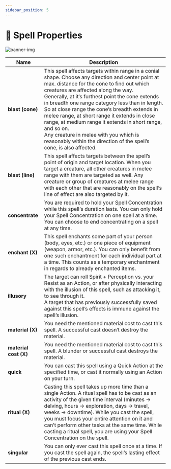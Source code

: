 ```yaml
---
sidebar_position: 5
---
```


# 📖 Spell Properties

![banner-img](/img/banner/spell-properties-banner.png)

Name | Description
--- | ---
**blast (cone)** | This spell affects targets within range in a conial shape. Choose any direction and center point at max. distance for the cone to find out which creatures are affected along the way.<br/>Generally, at it‘s furthest point the cone extends in breadth one range category less than in length. So at close range the cone‘s breadth extends in melee range, at short range it extends in close range, at medium range it extends in short range, and so on.<br/>Any creature in melee with you which is reasonably within the direction of the spell’s cone, is also affected.<br/>
**blast (line)** | This spell affects targets between the spell’s point of origin and target location. When you target a creature, all other creatures in melee range with them are targeted as well. Any creature or group of creatures at melee range with each other that are reasonably on the spell‘s line of effect are also targeted by it. 
**concentrate** | You are required to hold your Spell Concentration while this spell‘s duration lasts. You can only hold your Spell Concentration on one spell at a time. You can choose to end concentrating on a spell at any time.
**enchant (X)** | This spell enchants some part of your person (body, eyes, etc.)  or one piece of equipment (weapon, armor, etc.). You can only benefit from one such enchantment for each individual part at a time. This counts as a temporary enchantment in regards to already enchanted items.
**illusory** | The target can roll Spirit + Perception vs. your Resist as an Action, or after physically interacting with the illusion of this spell, such as attacking it, to see through it.<br/>A target that has previously successfully saved against this spell’s effects is immune against the spell’s illusion.<br/>
**material (X)** | You need the mentioned material cost to cast this spell. A successful cast doesn‘t destroy the material.
**material cost (X)** | You need the mentioned material cost to cast this spell. A blunder or successful cast destroys the material.
**quick** | You can cast this spell using a Quick Action at the specified time, or cast it normally using an Action on your turn.
**ritual (X)** | Casting this spell takes up more time than a single Action. A ritual spell has to be cast as an activity of the given time interval (minutes → delving, hours → exploration, days → travel, weeks → downtime). While you cast the spell, you must focus your entire attention on it and can’t perform other tasks at the same time. While casting a ritual spell, you are using your Spell Concentration on the spell.
**singular** | You can only ever cast this spell once at a time. If you cast the spell again, the spell’s lasting effect of the previous cast ends.
